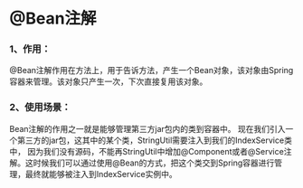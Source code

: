 # @Bean注解

### 1、作用：

@Bean注解作用在方法上，用于告诉方法，产生一个Bean对象，该对象由Spring容器来管理。该对象只产生一次，下次直接复用该对象。

### 2、使用场景：

Bean注解的作用之一就是能够管理第三方jar包内的类到容器中。 现在我们引入一个第三方的jar包，这其中的某个类，StringUtil需要注入到我们的IndexService类中，
因为我们没有源码，不能再StringUtil中增加@Component或者@Service注解。这时候我们可以通过使用@Bean的方式，把这个类交到Spring容器进行管理，最终就能够被注入到IndexService实例中。
